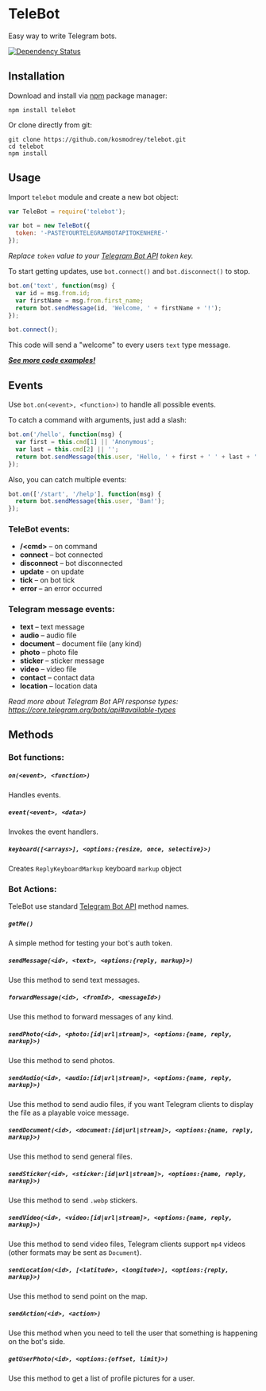 # TeleBot

Easy way to write Telegram bots.

[![Dependency Status](https://david-dm.org/kosmodrey/telebot.svg)](https://david-dm.org/kosmodrey/telebot)

## Installation

Download and install via [npm](https://www.npmjs.com/package/telebot) package manager:

```
npm install telebot
```

Or clone directly from git:

```
git clone https://github.com/kosmodrey/telebot.git
cd telebot
npm install
```

## Usage

Import `telebot` module and create a new bot object:

```js
var TeleBot = require('telebot');

var bot = new TeleBot({
  token: '-PASTEYOURTELEGRAMBOTAPITOKENHERE-'
});
```

*Replace `token` value to your [Telegram Bot API](https://core.telegram.org/bots#botfather) token key.*

To start getting updates, use ```bot.connect()``` and ```bot.disconnect()``` to stop.

```js
bot.on('text', function(msg) {
  var id = msg.from.id;
  var firstName = msg.from.first_name;
  return bot.sendMessage(id, 'Welcome, ' + firstName + '!');
});

bot.connect();
```

This code will send a "welcome" to every users `text` type message.

***[See more code examples!](/examples)***

## Events

Use ```bot.on(<event>, <function>)``` to handle all possible events.

To catch a command with arguments, just add a slash:

```js
bot.on('/hello', function(msg) {
  var first = this.cmd[1] || 'Anonymous';
  var last = this.cmd[2] || '';
  return bot.sendMessage(this.user, 'Hello, ' + first + ' ' + last + '!');
});
```

Also, you can catch multiple events:

```js
bot.on(['/start', '/help'], function(msg) {
  return bot.sendMessage(this.user, 'Bam!');
});
```

### TeleBot events:

- **/\<cmd\>** – on command
- **connect** – bot connected
- **disconnect** – bot disconnected
- **update** - on update
- **tick** – on bot tick
- **error** – an error occurred

### Telegram message events:

- **text** – text message
- **audio** – audio file
- **document** – document file (any kind)
- **photo** – photo file
- **sticker** – sticker message
- **video** – video file
- **contact** – contact data
- **location** – location data

*Read more about Telegram Bot API response types: https://core.telegram.org/bots/api#available-types*

## Methods

### Bot functions:

##### `on(<event>, <function>)`

Handles events.

##### `event(<event>, <data>)`

Invokes the event handlers.

##### `keyboard([<arrays>], <options:{resize, once, selective}>)`

Creates `ReplyKeyboardMarkup` keyboard `markup` object

### Bot Actions:

TeleBot use standard [Telegram Bot API](https://core.telegram.org/bots/api#available-methods) method names.

##### `getMe()`

A simple method for testing your bot's auth token.

##### `sendMessage(<id>, <text>, <options:{reply, markup}>)`

Use this method to send text messages.

##### `forwardMessage(<id>, <fromId>, <messageId>)`

Use this method to forward messages of any kind.

##### `sendPhoto(<id>, <photo:[id|url|stream]>, <options:{name, reply, markup}>)`

Use this method to send photos.

##### `sendAudio(<id>, <audio:[id|url|stream]>, <options:{name, reply, markup}>)`

Use this method to send audio files, if you want Telegram clients to display the file as a playable voice message.

##### `sendDocument(<id>, <document:[id|url|stream]>, <options:{name, reply, markup}>)`

Use this method to send general files.

##### `sendSticker(<id>, <sticker:[id|url|stream]>, <options:{name, reply, markup}>)`

Use this method to send `.webp` stickers.

##### `sendVideo(<id>, <video:[id|url|stream]>, <options:{name, reply, markup}>)`

Use this method to send video files, Telegram clients support `mp4` videos (other formats may be sent as `Document`). 

##### `sendLocation(<id>, [<latitude>, <longitude>], <options:{reply, markup}>)`

Use this method to send point on the map.

##### `sendAction(<id>, <action>)`

Use this method when you need to tell the user that something is happening on the bot's side.

##### `getUserPhoto(<id>, <options:{offset, limit}>)`

Use this method to get a list of profile pictures for a user.
